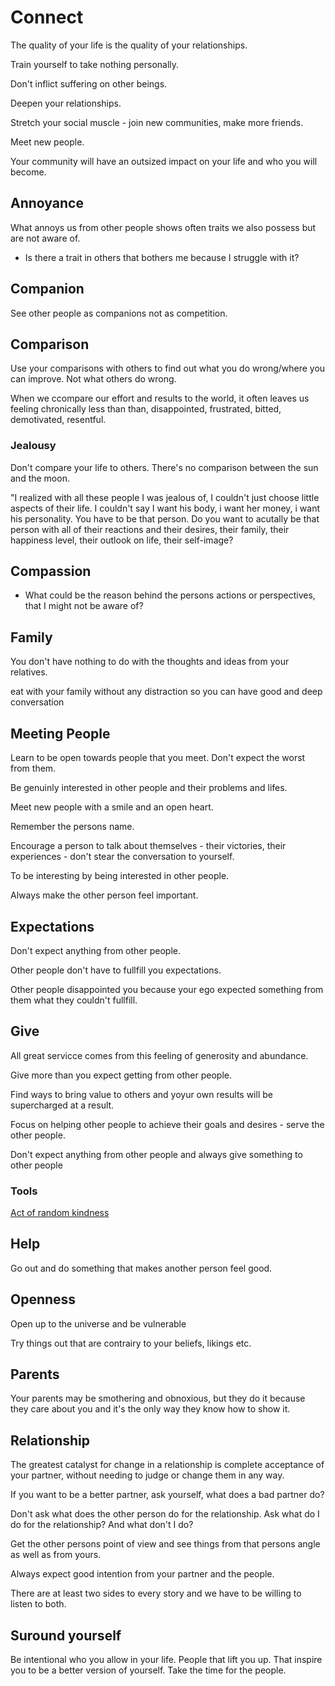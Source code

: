 # Connect
The quality of your life is the quality of your relationships.

Train yourself to take nothing personally.

Don't inflict suffering on other beings.

Deepen your relationships.

Stretch your social muscle - join new communities, make more friends.

Meet new people.

Your community will have an outsized impact on your life and who you will become.

## Annoyance
What annoys us from other people shows often traits we also possess but are not aware of.

- Is there a trait in others that bothers me because I struggle with it?

## Companion
See other people as companions not as competition.

## Comparison
Use your comparisons with others to find out what you do wrong/where you can improve. Not what others do wrong.

When we ccompare our effort and results to the world, it often leaves us feeling chronically less than than, disappointed, frustrated, bitted, demotivated, resentful.

### Jealousy
Don't compare your life to others. There's no comparison between the sun and the moon.

"I realized with all these people I was jealous of, I couldn't just choose
little aspects of their life. I couldn't say I want his body, i want her money, i want  his personality. You have to be that person. Do you want to acutally be that person with all of their reactions and their desires, their family, their happiness level, their outlook on life, their self-image?

## Compassion
- What could be the reason behind the persons actions or perspectives, that I might not be aware of?
## Family
You don't have nothing to do with the thoughts and ideas from your relatives.

eat with your family without any distraction so you can have good and deep conversation
## Meeting People
Learn to be open towards people that you meet. Don't expect the worst from them.

Be genuinly interested in other people and their problems and lifes.

Meet new people with a smile and an open heart.

Remember the persons name.

Encourage a person to talk about themselves - their victories, their experiences - don't stear the conversation to yourself.

To be interesting by being interested in other people.

Always make the other person feel important.

## Expectations
Don't expect anything from other people.

Other people don't have to fullfill you expectations. 

Other people disappointed you because your ego expected something from them what they couldn't fullfill.

## Give
All great servicce comes from this feeling of generosity and abundance.

Give more than you expect getting from other people.

Find ways to bring value to others and yoyur own results will be supercharged at a result.

Focus on helping other people to achieve their goals and desires - serve the other people.

Don't expect anything from other people and always give something to other people

### Tools
[Act of random kindness](../Tools/ActOfRandomKindness.md)

## Help
Go out and do something that makes another person feel good. 

## Openness
Open up to the universe and be vulnerable

Try things out that are contrairy to your beliefs, likings etc.
## Parents
Your parents may be smothering and obnoxious, but they do it because they care about you and it's the only way they know how to show it.
## Relationship
The greatest catalyst for change in a relationship is complete acceptance of your partner, without needing to judge or change them in any way.

If you want to be a better partner, ask yourself, what does a bad partner do?

Don't ask what does the other person do for the relationship. Ask what do I do for the relationship? And what don't I do?

Get the other persons point of view and see things from that persons angle as well as from yours.

Always expect good intention from your partner and the people.

There are at least two sides to every story and we have to be willing to listen to both.
## Suround yourself
Be intentional who you allow in your life. 
People that lift you up. That inspire you to be a better version of yourself.
Take the time for the people. 